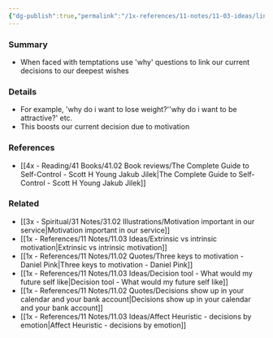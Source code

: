 ```yaml
---
{"dg-publish":true,"permalink":"/1x-references/11-notes/11-03-ideas/link-your-decisions-to-your-deepest-wishes/","title":"Link your decisions to your deepest wishes","created":"2023-04-23T09:58:21.000+03:00","updated":"2024-02-14T20:18:28.149+03:00"}
---
```



### Summary
- When faced with temptations use 'why' questions to link our current decisions to our deepest wishes

### Details
- For example, 'why do i want to lose weight?''why do i want to be attractive?' etc.
- This boosts our current decision due to motivation

### References
- [[4x - Reading/41 Books/41.02 Book reviews/The Complete Guide to Self-Control - Scott H Young Jakub Jilek\|The Complete Guide to Self-Control - Scott H Young Jakub Jilek]]

### Related
- [[3x - Spiritual/31 Notes/31.02 Illustrations/Motivation important in our service\|Motivation important in our service]]
- [[1x - References/11 Notes/11.03 Ideas/Extrinsic vs intrinsic motivation\|Extrinsic vs intrinsic motivation]]
- [[1x - References/11 Notes/11.02 Quotes/Three keys to motivation - Daniel Pink\|Three keys to motivation - Daniel Pink]]
- [[1x - References/11 Notes/11.03 Ideas/Decision tool - What would my future self like\|Decision tool - What would my future self like]]
- [[1x - References/11 Notes/11.02 Quotes/Decisions show up in your calendar and your bank account\|Decisions show up in your calendar and your bank account]]
- [[1x - References/11 Notes/11.03 Ideas/Affect Heuristic - decisions by emotion\|Affect Heuristic - decisions by emotion]]